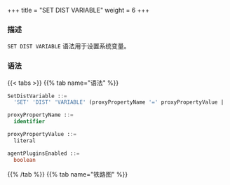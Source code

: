 +++
title = "SET DIST VARIABLE"
weight = 6
+++

### 描述

`SET DIST VARIABLE` 语法用于设置系统变量。

### 语法

{{< tabs >}}
{{% tab name="语法" %}}
```sql
SetDistVariable ::=
  'SET' 'DIST' 'VARIABLE' (proxyPropertyName '=' proxyPropertyValue | 'agent_plugins_enabled' '=' agentPluginsEnabled)

proxyPropertyName ::= 
  identifier

proxyPropertyValue ::=
  literal

agentPluginsEnabled ::=
  boolean
```
{{% /tab %}}
{{% tab name="铁路图" %}}
<iframe frameborder="0" name="diagram" id="diagram" width="100%" height="100%"></iframe>
{{% /tab %}}
{{< /tabs >}}

### 补充说明

- `proxy_property_name` 为 `PROXY` 的[属性配置](/cn/user-manual/shardingsphere-proxy/yaml-config/props/)，需使用下划线命名

- `agent_plugins_enabled` 为 `agent` 插件的启用状态，默认值 `FALSE`

- `system_log_level` 为 系统日志等级，仅影响 `PROXY` 的日志打印，默认值 `INFO`

### 示例

- 设置 `Proxy` 属性配置

```sql
SET DIST VARIABLE sql_show = true;
```

- 设置 `agent` 插件启用状态

```sql
SET DIST VARIABLE agent_plugins_enabled = TRUE;
```

### 保留字

`SET`、`DIST`、`VARIABLE`

### 相关链接

- [保留字](/cn/user-manual/shardingsphere-proxy/distsql/syntax/reserved-word/)